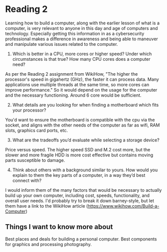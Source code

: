 # Reading 2 

Learning how to build a computer, along with the earlier lesson of what is a computer, is very relevant to anyone in this day and age of computers and technology.  Especially getting this information in as a cybersecurity professional makes a difference in awareness and being able to maneuver and manipulate various issues related to the computer.


1. Which is better in a CPU, more cores or higher speed? Under which circumstances is that true? How many CPU cores does a computer need?

As per the Reading 2 assignment from WikiHow, "The higher the processor's speed in gigahertz (GHz), the faster it can process data. Many applications use multiple threads at the same time, so more cores can improve performance." So it would depend on the usage for the computer and the necessary functioning.  Around 6 core would be sufficient.

2. What details are you looking for when finding a motherboard which fits your processor?

You'd want to ensure the motherboard is compatible with the cpu via the socket, and aligns with the other needs of the computer as far as wifi, RAM slots, graphics card ports, etc.

3. What are the tradeoffs you’d evaluate while selecting a storage device?

Price versus speed.  The higher speed SSD and M.2 cost more, but the slower and more fragile HDD is more cost effective but contains moving parts susceptible to damage.

4. Think about others with a background similar to yours. How would you explain to them the key parts of a computer, in a way they’d best connect with?

I would inform them of the many factors that would be necessary to actually build up your own computer, including cost, speeds, functionality, and overall user needs.  I'd probably try to break it down barney-style, but let them have a link to the WikiHow article (https://www.wikihow.com/Build-a-Computer)

## Things I want to know more about

Best places and deals for building a personal computer. Best components for graphics and processing photography.
